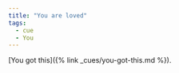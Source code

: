```yaml
---
title: "You are loved"
tags:
  - cue
  - You
---
```


[You got this]({% link _cues/you-got-this.md %}).
